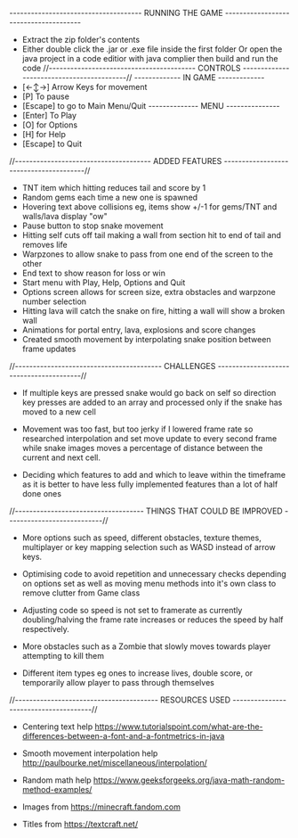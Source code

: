 ------------------------------------- RUNNING THE GAME --------------------------------------
* Extract the zip folder's contents
* Either double click the .jar or .exe file inside the first folder
  Or open the java project in a code editior with java complier then build and run the code
//----------------------------------------- CONTROLS ------------------------------------------//
  ------------- IN GAME -------------
* [←↕→] Arrow Keys for movement
* [P] To pause
* [Escape] to go to Main Menu/Quit
  -------------- MENU ---------------
* [Enter] To Play
* [O] for Options
* [H] for Help
* [Escape] to Quit

//-------------------------------------- ADDED FEATURES ---------------------------------------//
* TNT item which hitting reduces tail and score by 1
* Random gems each time a new one is spawned
* Hovering text above collisions eg, items show +/-1 for gems/TNT and walls/lava display "ow"
* Pause button to stop snake movement
* Hitting self cuts off tail making a wall from section hit to end of tail and removes life
* Warpzones to allow snake to pass from one end of the screen to the other
* End text to show reason for loss or win
* Start menu with Play, Help, Options and Quit
* Options screen allows for screen size, extra obstacles and warpzone number selection
* Hitting lava will catch the snake on fire, hitting a wall will show a broken wall
* Animations for portal entry, lava, explosions and score changes
* Created smooth movement by interpolating snake position between frame updates

//----------------------------------------- CHALLENGES ----------------------------------------//
* If multiple keys are pressed snake would go back on self so direction key presses are added 
  to an array and processed only if the snake has moved to a new cell 

* Movement was too fast, but too jerky if I lowered frame rate so researched interpolation 
  and set move update to every second frame while snake images moves a percentage of distance
  between the current and next cell.

* Deciding which features to add and which to leave within the timeframe as it is better to have
  less fully implemented features than a lot of half done ones

//------------------------------------ THINGS THAT COULD BE IMPROVED ---------------------------//
* More options such as speed, different obstacles, texture themes, multiplayer or key mapping
  selection such as WASD instead of arrow keys.

* Optimising code to avoid repetition and unnecessary checks depending on options set as well
  as moving menu methods into it's own class to remove clutter from Game class

* Adjusting code so speed is not set to framerate as currently doubling/halving the frame rate
  increases or reduces the speed by half respectively.

* More obstacles such as a Zombie that slowly moves towards player attempting to kill them

* Different item types eg ones to increase lives, double score, or temporarily allow player to 
  pass through themselves

//---------------------------------------- RESOURCES USED --------------------------------------//
* Centering text help
https://www.tutorialspoint.com/what-are-the-differences-between-a-font-and-a-fontmetrics-in-java

* Smooth movement interpolation help
http://paulbourke.net/miscellaneous/interpolation/

* Random math help
https://www.geeksforgeeks.org/java-math-random-method-examples/

* Images from
https://minecraft.fandom.com

* Titles from
https://textcraft.net/
